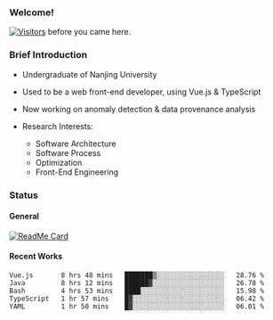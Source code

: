 ### Welcome!

[![Visitors](https://visitor-badge.laobi.icu/badge?page_id=HermitSun.HermitSun)]() before you came here.

### Brief Introduction

- Undergraduate of Nanjing University

- Used to be a web front-end developer, using Vue.js & TypeScript

- Now working on anomaly detection & data provenance analysis

- Research Interests: 
  - Software Architecture
  - Software Process
  - Optimization
  - Front-End Engineering

### Status

#### General

[![ReadMe Card](https://github-readme-stats.hermitsun.vercel.app/api?username=HermitSun&count_private=true&show_icons=true)]()

#### Recent Works

<!--START_SECTION:waka-->
```text
Vue.js       8 hrs 48 mins   ███████▒░░░░░░░░░░░░░░░░░   28.76 % 
Java         8 hrs 12 mins   ██████▓░░░░░░░░░░░░░░░░░░   26.78 % 
Bash         4 hrs 53 mins   ████░░░░░░░░░░░░░░░░░░░░░   15.98 % 
TypeScript   1 hr 57 mins    █▓░░░░░░░░░░░░░░░░░░░░░░░   06.42 % 
YAML         1 hr 50 mins    █▓░░░░░░░░░░░░░░░░░░░░░░░   06.01 % 
```
<!--END_SECTION:waka-->
